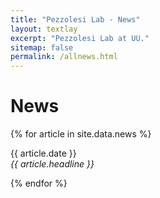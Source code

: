 ```yaml
---
title: "Pezzolesi Lab - News"
layout: textlay
excerpt: "Pezzolesi Lab at UU."
sitemap: false
permalink: /allnews.html
---
```


# News

{% for article in site.data.news %}
<p>{{ article.date }} <br>
<em>{{ article.headline }}</em></p>
{% endfor %}
